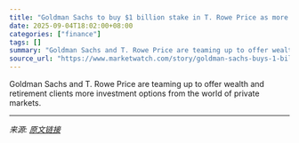 ```yaml
---
title: "Goldman Sachs to buy $1 billion stake in T. Rowe Price as more banks start offering private-market investments to individuals"
date: 2025-09-04T18:02:00+08:00
categories: ["finance"]
tags: []
summary: "Goldman Sachs and T. Rowe Price are teaming up to offer wealth and retirement clients more investment options from the world of private markets."
source_url: "https://www.marketwatch.com/story/goldman-sachs-buys-1-billion-stake-in-t-rowe-price-as-more-banks-start-offering-private-market-investments-to-individuals-749fefba?mod=mw_rss_topstories"
---
```


Goldman Sachs and T. Rowe Price are teaming up to offer wealth and retirement clients more investment options from the world of private markets.

---

*来源: [原文链接](https://www.marketwatch.com/story/goldman-sachs-buys-1-billion-stake-in-t-rowe-price-as-more-banks-start-offering-private-market-investments-to-individuals-749fefba?mod=mw_rss_topstories)*
